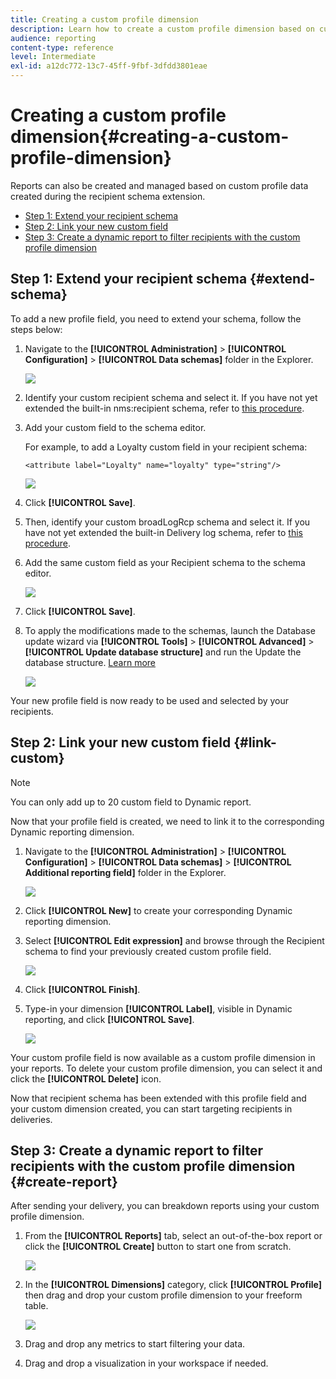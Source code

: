 ```yaml
---
title: Creating a custom profile dimension
description: Learn how to create a custom profile dimension based on custom profile data.
audience: reporting
content-type: reference
level: Intermediate
exl-id: a12dc772-13c7-45ff-9fbf-3dfdd3801eae
---
```

# Creating a custom profile dimension{#creating-a-custom-profile-dimension}

Reports can also be created and managed based on custom profile data created during the recipient schema extension.

* [Step 1: Extend your recipient schema](##extend-schema)
* [Step 2: Link your new custom field](#link-custom)
* [Step 3: Create a dynamic report to filter recipients with the custom profile dimension](#create-report)

## Step 1: Extend your recipient schema {#extend-schema}

To add a new profile field, you need to extend your schema, follow the steps below:

1. Navigate to the **[!UICONTROL Administration]** > **[!UICONTROL Configuration]** > **[!UICONTROL Data schemas]** folder in the Explorer.

   ![](assets/custom_field_1.png)

1. Identify your custom recipient schema and select it. If you have not yet extended the built-in nms:recipient schema, refer to [this procedure](https://experienceleague.adobe.com/en/docs/campaign/campaign-v8/developer/shemas-forms/extend-schema).

1. Add your custom field to the schema editor.

   For example, to add a Loyalty custom field in your recipient schema: 

   ```
   <attribute label="Loyalty" name="loyalty" type="string"/>
   ```

   ![](assets/custom_field_2.png)

1. Click **[!UICONTROL Save]**.

1. Then, identify your custom broadLogRcp schema and select it. If you have not yet extended the built-in Delivery log schema, refer to [this procedure](https://experienceleague.adobe.com/en/docs/campaign/campaign-v8/developer/shemas-forms/extend-schema).

1. Add the same custom field as your Recipient schema to the schema editor.

   ![](assets/custom_field_3.png)

1. Click **[!UICONTROL Save]**.

1. To apply the modifications made to the schemas, launch the Database update wizard via **[!UICONTROL Tools]** > **[!UICONTROL Advanced]** > **[!UICONTROL Update database structure]** and run the Update the database structure. [Learn more](https://experienceleague.adobe.com/en/docs/campaign/campaign-v8/developer/shemas-forms/update-database-structure)

   ![](assets/custom_field_4.png)

Your new profile field is now ready to be used and selected by your recipients.

## Step 2: Link your new custom field {#link-custom}

>[!NOTE]
>
> You can only add up to 20 custom field to Dynamic report.

Now that your profile field is created, we need to link it to the corresponding Dynamic reporting dimension.

1. Navigate to the **[!UICONTROL Administration]** > **[!UICONTROL Configuration]** > **[!UICONTROL Data schemas]** > **[!UICONTROL Additional reporting field]** folder in the Explorer.

   ![](assets/custom_field_5.png)

1. Click **[!UICONTROL New]** to create your corresponding Dynamic reporting dimension.

1. Select **[!UICONTROL Edit expression]** and browse through the Recipient schema to find your previously created custom profile field.

   ![](assets/custom_field_6.png)

1. Click **[!UICONTROL Finish]**.

1. Type-in your dimension **[!UICONTROL Label]**, visible in Dynamic reporting, and click **[!UICONTROL Save]**.

   ![](assets/custom_field_7.png)

Your custom profile field is now available as a custom profile dimension in your reports. To delete your custom profile dimension, you can select it and click the **[!UICONTROL Delete]** icon. 

Now that recipient schema has been extended with this profile field and your custom dimension created, you can start targeting recipients in deliveries.

## Step 3: Create a dynamic report to filter recipients with the custom profile dimension {#create-report}

After sending your delivery, you can breakdown reports using your custom profile dimension.

1. From the **[!UICONTROL Reports]** tab, select an out-of-the-box report or click the **[!UICONTROL Create]** button to start one from scratch.

   ![](assets/custom_field_8.png)

1. In the **[!UICONTROL Dimensions]** category, click **[!UICONTROL Profile]** then drag and drop your custom profile dimension to your freeform table.

   ![](assets/custom_field_9.png)

1. Drag and drop any metrics to start filtering your data.

1. Drag and drop a visualization in your workspace if needed.
